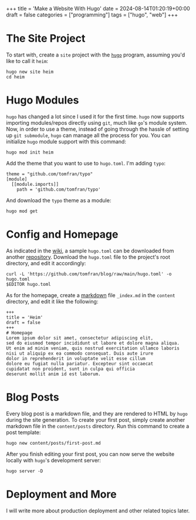 +++
title = 'Make a Website With Hugo'
date = 2024-08-14T01:20:19+00:00
draft = false
categories = ["programming"]
tags = ["hugo", "web"]
+++
# The Site Project
To start with, create a `site` project with the [`hugo`](https://gohugo.io) program, assuming you'd like to call it `heim`:
```
hugo new site heim
cd heim
```
# Hugo Modules
`hugo` has changed a lot since I used it for the first time. `hugo` now supports importing modules/repos directly using `git`, much like `go`'s module system. Now, in order to use a theme, instead of going through the hassle of setting up `git submodule`, `hugo` can manage all the process for you. You can initialize `hugo` module support with this command:
```
hugo mod init heim
```
Add the theme that you want to use to `hugo.toml`. I'm adding `typo`:
```
theme = "github.com/tomfran/typo"
[module]
  [[module.imports]]
    path = 'github.com/tomfran/typo'
```
And download the `typo` theme as a module:
```
hugo mod get
```
# Config and Homepage
As indicated in the [wiki](https://github.com/tomfran/typo/wiki/Setup), a sample `hugo.toml` can be downloaded from another [repository](https://github.com/tomfran/blog/blob/main/hugo.toml). Download the `hugo.toml` file to the project's root directory, and edit it accordingly:
```
curl -L 'https://github.com/tomfran/blog/raw/main/hugo.toml' -o hugo.toml
$EDITOR hugo.toml
```
As for the homepage, create a [markdown](https://daringfireball.net/projects/markdown/) file `_index.md` in the `content` directory, and edit it like the following:
```
+++
title = 'Heim'
draft = false
+++
# Homepage
Lorem ipsum dolor sit amet, consectetur adipiscing elit, 
sed do eiusmod tempor incididunt ut labore et dolore magna aliqua. 
Ut enim ad minim veniam, quis nostrud exercitation ullamco laboris 
nisi ut aliquip ex ea commodo consequat. Duis aute irure 
dolor in reprehenderit in voluptate velit esse cillum 
dolore eu fugiat nulla pariatur. Excepteur sint occaecat 
cupidatat non proident, sunt in culpa qui officia 
deserunt mollit anim id est laborum.
```
# Blog Posts
Every blog post is a markdown file, and they are rendered to HTML by `hugo` during the site generation. To create your first post, simply create another markdown file in the `content/posts` directory. Run this command to create a post template:
```
hugo new content/posts/first-post.md
```
After you finish editing your first post, you can now serve the website locally with `hugo`'s development server:
```
hugo server -D
```
# Deployment and More
I will write more about production deployment and other related topics later.